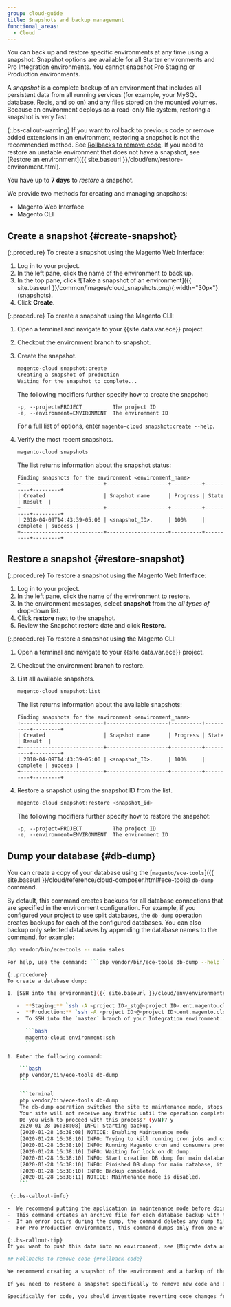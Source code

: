 ```yaml
---
group: cloud-guide
title: Snapshots and backup management
functional_areas:
  - Cloud
---
```


You can back up and restore specific environments at any time using a snapshot. Snapshot options are available for all Starter environments and Pro Integration environments. You cannot snapshot Pro Staging or Production environments.

A _snapshot_ is a complete backup of an environment that includes all persistent data from all running services (for example, your MySQL database, Redis, and so on) and any files stored on the mounted volumes. Because an environment deploys as a read-only file system, restoring a snapshot is very fast.

{:.bs-callout-warning}
If you want to rollback to previous code or remove added extensions in an environment, restoring a snapshot is not the recommended method. See [Rollbacks to remove code](#rollback-code). If you need to restore an unstable environment that does not have a snapshot, see [Restore an environment]({{ site.baseurl }}/cloud/env/restore-environment.html).

You have up to **7 days** to _restore_ a snapshot.

We provide two methods for creating and managing snapshots:

-  Magento Web Interface
-  Magento CLI

## Create a snapshot {#create-snapshot}

{:.procedure}
To create a snapshot using the Magento Web Interface:

1. Log in to your project.
1. In the left pane, click the name of the environment to back up.
1. In the top pane, click ![Take a snapshot of an environment]({{ site.baseurl }}/common/images/cloud_snapshots.png){:width="30px"} (snapshots).
1. Click **Create**.

{:.procedure}
To create a snapshot using the Magento CLI:

1. Open a terminal and navigate to your {{site.data.var.ece}} project.
1. Checkout the environment branch to snapshot.
1. Create the snapshot.

   ```bash
   magento-cloud snapshot:create
   Creating a snapshot of production
   Waiting for the snapshot to complete...
   ```

   The following modifiers further specify how to create the snapshot:

   ```text
   -p, --project=PROJECT          The project ID
   -e, --environment=ENVIRONMENT  The environment ID
   ```

   For a full list of options, enter `magento-cloud snapshot:create --help`.

1. Verify the most recent snapshots.

   ```bash
   magento-cloud snapshots
   ```

   The list returns information about the snapshot status:

   ```terminal
   Finding snapshots for the environment <environment_name>
   +---------------------------+--------------------+----------+----------+---------+
   | Created                   | Snapshot name      | Progress | State    | Result  |
   +---------------------------+--------------------+----------+----------+---------+
   | 2018-04-09T14:43:39-05:00 | <snapshot_ID>.     | 100%     | complete | success |
   +---------------------------+--------------------+----------+----------+---------+
   ```

## Restore a snapshot {#restore-snapshot}

{:.procedure}
To restore a snapshot using the Magento Web Interface:

1. Log in to your project.
1. In the left pane, click the name of the environment to restore.
1. In the environment messages, select **snapshot** from the _all types of_ drop-down list.
1. Click **restore** next to the snapshot.
1. Review the Snapshot restore date and click **Restore**.

{:.procedure}
To restore a snapshot using the Magento CLI:

1. Open a terminal and navigate to your {{site.data.var.ece}} project.
1. Checkout the environment branch to restore.
1. List all available snapshots.

   ```bash
   magento-cloud snapshot:list
   ```

   The list returns information about the available snapshots:

   ```terminal
   Finding snapshots for the environment <environment_name>
   +---------------------------+--------------------+----------+----------+---------+
   | Created                   | Snapshot name      | Progress | State    | Result  |
   +---------------------------+--------------------+----------+----------+---------+
   | 2018-04-09T14:43:39-05:00 | <snapshot_ID>.     | 100%     | complete | success |
   +---------------------------+--------------------+----------+----------+---------+
   ```

1. Restore a snapshot using the snapshot ID from the list.

   ```bash
   magento-cloud snapshot:restore <snapshot_id>
   ```

   The following modifiers further specify how to restore the snapshot:

   ```text
   -p, --project=PROJECT          The project ID
   -e, --environment=ENVIRONMENT  The environment ID
   ```

## Dump your database {#db-dump}

You can create a copy of your database using the [`magento/ece-tools`]({{ site.baseurl }}/cloud/reference/cloud-composer.html#ece-tools) `db-dump` command.

By default, this command creates backups for all database connections that are specified in the environment configuration. For example, if you configured your project to use split databases, the `db-dump` operation creates backups for each of the configured databases.
You can also backup only selected databases by appending the database names to the command, for example:

```bash
php vendor/bin/ece-tools -- main sales

For help, use the command: ```php vendor/bin/ece-tools db-dump --help ```

{:.procedure}
To create a database dump:

1. [SSH into the environment]({{ site.baseurl }}/cloud/env/environments-ssh.html) that contains the database you want to copy:

   -  **Staging:** `ssh -A <project ID>_stg@<project ID>.ent.magento.cloud`
   -  **Production:** `ssh -A <project ID>@<project ID>.ent.magento.cloud`
   -  To SSH into the `master` branch of your Integration environment:

      ```bash
      magento-cloud environment:ssh
      ```

1. Enter the following command:

    ```bash
    php vendor/bin/ece-tools db-dump
    ```

    ```terminal
    php vendor/bin/ece-tools db-dump
    The db-dump operation switches the site to maintenance mode, stops all active cron jobs and consumer queue processes, and     disables cron jobs before starting the the dump process.
    Your site will not receive any traffic until the operation completes.
    Do you wish to proceed with this process? (y/N)? y
    2020-01-28 16:38:08] INFO: Starting backup.
    [2020-01-28 16:38:08] NOTICE: Enabling Maintenance mode
    [2020-01-28 16:38:10] INFO: Trying to kill running cron jobs and consumers processes
    [2020-01-28 16:38:10] INFO: Running Magento cron and consumers processes were not found.
    [2020-01-28 16:38:10] INFO: Waiting for lock on db dump.
    [2020-01-28 16:38:10] INFO: Start creation DB dump for main database...
    [2020-01-28 16:38:10] INFO: Finished DB dump for main database, it can be found here: /tmp/qxmtlseakof6y/dump-main-1580229490.sql.gz
    [2020-01-28 16:38:10] INFO: Backup completed.
    [2020-01-28 16:38:11] NOTICE: Maintenance mode is disabled.
    ```

 {:.bs-callout-info}

-  We recommend putting the application in maintenance mode before doing a database dump in Production environments.
-  This command creates an archive file for each database backup with the file name pattern `dump-<label><timestamp>.sql.gz` where  _label_ is replaced with the database name.  The archive files are available in your local project directory.
-  If an error occurs during the dump, the command deletes any dump files to conserve disk space. Review the logs for details (`var/log/cloud.log`).
-  For Pro Production environments, this command dumps only from one of three high-availability nodes, so production data written to a different node during the dump may not be copied. It generates a `var/dbdump.lock` file to prevent running the command on more than one node.

{:.bs-callout-tip}
If you want to push this data into an environment, see [Migrate data and static files]({{ site.baseurl }}/cloud/live/stage-prod-migrate.html).

## Rollbacks to remove code {#rollback-code}

We recommend creating a snapshot of the environment and a backup of the database prior to deployments.

If you need to restore a snapshot specifically to remove new code and added extensions, the process can be complicated depending on the amount of changes and when you rollback. Some rollbacks may require database changes.

Specifically for code, you should investigate reverting code changes from your branch before redeploying. If not, every deploy pushes the master branch (code and extensions) again to the target environment. See the [Deployment Process]({{ site.baseurl }}/cloud/reference/discover-deploy.html).
